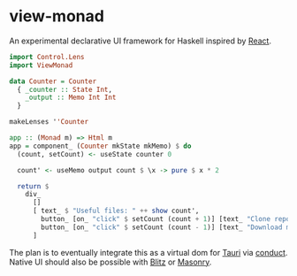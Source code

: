 # view-monad

An experimental declarative UI framework for Haskell inspired by [React](https://github.com/facebook/react).

```hs
import Control.Lens
import ViewMonad

data Counter = Counter
  { _counter :: State Int,
    _output :: Memo Int Int
  }

makeLenses ''Counter

app :: (Monad m) => Html m
app = component_ (Counter mkState mkMemo) $ do
  (count, setCount) <- useState counter 0

  count' <- useMemo output count $ \x -> pure $ x * 2

  return $
    div_
      []
      [ text_ $ "Useful files: " ++ show count',
        button_ [on_ "click" $ setCount (count + 1)] [text_ "Clone repo!"],
        button_ [on_ "click" $ setCount (count - 1)] [text_ "Download meme!"]
      ]
```

The plan is to eventually integrate this as a virtual dom for [Tauri](https://tauri.app) via [conduct](https://github.com/matthunz/conduct/).
Native UI should also be possible with [Blitz](https://github.com/DioxusLabs/blitz) or [Masonry](https://github.com/linebender/xilem).
